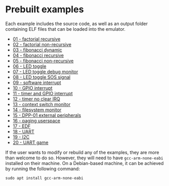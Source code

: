 # Prebuilt examples

Each example includes the source code, as well as an output folder containing ELF files that can be loaded into the emulator.

- [01 - factorial recursive](01-factorial_recursive/README.md)
- [02 - factorial non-recursive](02-factorial_non_recursive/README.md)
- [03 - fibonacci dynamic](03-fibonacci_dynamic/README.md)
- [04 - fibonacci recursive](04-fibonacci_recursive/README.md)
- [05 - fibonacci non-recursive](05-fibonacci_non_recursive/README.md)
- [06 - LED toggle](06-LED_toggle/README.md)
- [07 - LED toggle debug monitor](07-LED_toggle_debug_monitor/README.md)
- [08 - LED toggle SOS signal](08-LED_toggle_sos_signal/README.md)
- [09 - software interrupt](09-software_interrupt/README.md)
- [10 - GPIO interrupt](10-GPIO_interrupt/README.md)
- [11 - timer and GPIO interrupt](11-timer_and_GPIO_interrupt/README.md)
- [12 - timer no clear IRQ](12-timer_no_clear_IRQ/README.md)
- [13 - context switch monitor](13-context_switch_monitor/README.md)
- [14 - filesystem monitor](14-filesystem_monitor/README.md)
- [15 - DPP-01 external peripherals](15-DPP_01_external_peripherals/README.md)
- [16 - paging userspace](16-paging_userspace/README.md)
- [17 - EDF](17-EDF/README.md)
- [18 - UART](18-UART/README.md)
- [19 - I2C](19-I2C/README.md)
- [20 - UART game](20-UART_game/README.md)

If the user wants to modify or rebuild any of the examples, they are more than welcome to do so. However, they will need to have `gcc-arm-none-eabi` installed on their machine. On a Debian-based machine, it can be achieved by running the following command:

```
sudo apt install gcc-arm-none-eabi
```